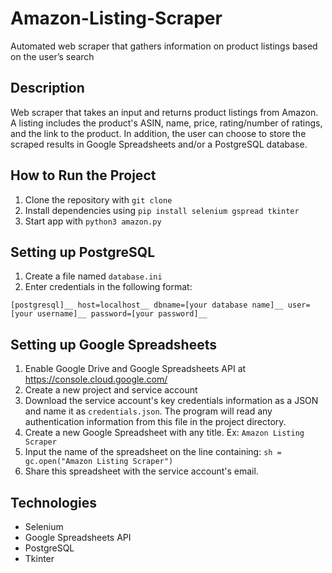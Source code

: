 # Amazon-Listing-Scraper
Automated web scraper that gathers information on product listings based on the user’s search

## Description
Web scraper that takes an input and returns product listings from Amazon. A listing includes the product's ASIN, name, price, rating/number of ratings, and
the link to the product. In addition, the user can choose to store the scraped results in Google Spreadsheets and/or a PostgreSQL database. 

## How to Run the Project
1. Clone the repository with `git clone`
2. Install dependencies using `pip install selenium gspread tkinter`
3. Start app with `python3 amazon.py`

## Setting up PostgreSQL
1. Create a file named `database.ini`
2. Enter credentials in the following format:

  `[postgresql]__
  host=localhost__
  dbname=[your database name]__
  user=[your username]__
  password=[your password]__`

## Setting up Google Spreadsheets
1. Enable Google Drive and Google Spreadsheets API at https://console.cloud.google.com/
2. Create a new project and service account
3. Download the service account's key credentials information as a JSON and name it as `credentials.json`. The program will read any authentication information from this file in the project directory.
4. Create a new Google Spreadsheet with any title. Ex: `Amazon Listing Scraper`
5. Input the name of the spreadsheet on the line containing: `sh = gc.open("Amazon Listing Scraper")`
6. Share this spreadsheet with the service account's email. 

## Technologies
- Selenium
- Google Spreadsheets API
- PostgreSQL
- Tkinter
